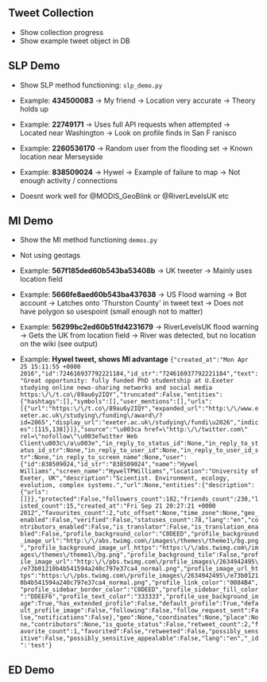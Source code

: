 ## Tweet Collection
- Show collection progress
- Show example tweet object in DB

## SLP Demo
- Show SLP method functioning: `slp_demo.py`

- Example: **434500083**
    -> My friend
    -> Location very accurate
    -> Theory holds up
    
- Example: **22749171**
    -> Uses full API requests when attempted
    -> Located near Washington
    -> Look on profile finds in San F ranisco

- Example: **2260536170**
    -> Random user from the flooding set
    -> Known location near Merseyside

- Example: **838509024**
    -> Hywel
    -> Example of failure to map
    -> Not enough activity / connections

- Doesnt work well for @MODIS_GeoBlink or @RiverLevelsUK etc

## MI Demo
- Show the MI method functioning `demos.py`
- Not using geotags

- Example: **567f185ded60b543ba53408b**
    -> UK tweeter
    -> Mainly uses location field

- Example: **5666fe8aed60b543ba437638**
    -> US Flood warning
    -> Bot account
    -> Latches onto 'Thurston County' in tweet text
    -> Does not have polygon so usespoint (small enough not to matter)
    
- Example: **56299bc2ed60b51fd4231679** 
    -> RiverLevelsUK flood warning
    -> Gets the UK from location field
    -> River was detected, but no location on the wiki (see output)
    
- Example: **Hywel tweet, shows MI advantage**
```{"created_at":"Mon Apr 25 15:11:55 +0000 2016","id":724616937792221184,"id_str":"724616937792221184","text":"Great opportunity: fully funded PhD studentship at U.Exeter studying online news-sharing networks and social media https:\/\/t.co\/89au6y2IQY","truncated":False,"entities":{"hashtags":[],"symbols":[],"user_mentions":[],"urls":[{"url":"https:\/\/t.co\/89au6y2IQY","expanded_url":"http:\/\/www.exeter.ac.uk\/studying\/funding\/award\/?id=2065","display_url":"exeter.ac.uk\/studying\/fundi\u2026","indices":[115,138]}]},"source":"\u003ca href=\"http:\/\/twitter.com\" rel=\"nofollow\"\u003eTwitter Web Client\u003c\/a\u003e","in_reply_to_status_id":None,"in_reply_to_status_id_str":None,"in_reply_to_user_id":None,"in_reply_to_user_id_str":None,"in_reply_to_screen_name":None,"user":{"id":838509024,"id_str":"838509024","name":"Hywel Williams","screen_name":"HywelTPWilliams","location":"University of Exeter, UK","description":"Scientist. Environment, ecology, evolution, complex systems.","url":None,"entities":{"description":{"urls":[]}},"protected":False,"followers_count":182,"friends_count":230,"listed_count":15,"created_at":"Fri Sep 21 20:27:21 +0000 2012","favourites_count":2,"utc_offset":None,"time_zone":None,"geo_enabled":False,"verified":False,"statuses_count":78,"lang":"en","contributors_enabled":False,"is_translator":False,"is_translation_enabled":False,"profile_background_color":"C0DEED","profile_background_image_url":"http:\/\/abs.twimg.com\/images\/themes\/theme1\/bg.png","profile_background_image_url_https":"https:\/\/abs.twimg.com\/images\/themes\/theme1\/bg.png","profile_background_tile":False,"profile_image_url":"http:\/\/pbs.twimg.com\/profile_images\/2634942495\/e73b01210b4b541594a240c797e37ca4_normal.png","profile_image_url_https":"https:\/\/pbs.twimg.com\/profile_images\/2634942495\/e73b01210b4b541594a240c797e37ca4_normal.png","profile_link_color":"0084B4","profile_sidebar_border_color":"C0DEED","profile_sidebar_fill_color":"DDEEF6","profile_text_color":"333333","profile_use_background_image":True,"has_extended_profile":False,"default_profile":True,"default_profile_image":False,"following":False,"follow_request_sent":False,"notifications":False},"geo":None,"coordinates":None,"place":None,"contributors":None,"is_quote_status":False,"retweet_count":2,"favorite_count":1,"favorited":False,"retweeted":False,"possibly_sensitive":False,"possibly_sensitive_appealable":False,"lang":"en","_id":'test'}```

## ED Demo

